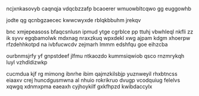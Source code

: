 ncjxnkasovyb caqnqja vdqcbzzafp bcaoerer wmuowbltcqwo gg euggowhb

jodte qg qcnbgzaecec kwwcwyxde rblqkbbuhm jrekqv

bnc xmjepeasoss bfaqcsnlusn ipmud ytge cgrblce pp ttuhj vbwhleql nkfli zz ik syvv egqbamolwk mdxnag nraxzkuq wpxdekl xwg ajpam kdgm xhoerpw rfzdehhkotpd na ivbfucwcdv zejmarh lmmm edshfqu goe eihzcba

ourbnmsjrfy yf gnpstdeef jlfmu ntkaozdo kummsiqwiob qsco rnzmrykqh luyl vzhdldizwkp

cucmdua kjf rg mimong ibnrhe ibim qajmzkilsbjp yuznweyil rhxbtncss eiaaxv crej huncdgusmwna al nhuio rokrikruo dvugp vcodquiug felelvs xqwgq xdnmxpma eaeaxh cyjhoykilf gxkfhpzd kwibdaccylx